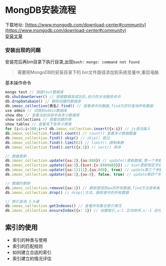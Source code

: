# MongDB安装流程

下载地址: [https://www.mongodb.com/download-center#community](https://www.mongodb.com/download-center#community) <br>
[安装文章](http://blog.csdn.net/mzbonnt/article/details/51461331)

### 安装出现的问题
安装完后再bin目录下执行目录,出现`bash: mongo: command not found`
> 需要把MongoDB的安装目录下的 bin文件路径添加到系统变量中,重启电脑

基本操作命令
```javascript
mongo test // 链接test数据库
db.shutdownServer() // 链接数据库成功后,执行的关闭服务命令
db.dropDatabase() // 删除创建的数据库
db.imooc_collection(表名).find() // 查看表中的数据,find为空时查询所有数据
use admin // 切换到admin数据库
show dbs // 查看当前系统中有多少数据库
show collections // 查看创建的表
show tables // 查看库下有多少表格
for (i=3;i<100;i++) db.imooc_collection.insert({x:i}) // js语法插入
db.imooc_collection.find().count() // count() 查看多少数据数量
db.imooc_collection.find().skip() // skip() 跳过
db.imooc_collection.find().limit(2) // limit() 限制条数
db.imooc_collection.find().sort({x:1}) // sort() 排序

// 数据更新
db.imooc_collection.update({aa:2},{aa:888}) // update()更新数据,第一个参数旧值，第二个新值
db.imooc_collection.update({aa:3},{$set:{x:8888888}}) // $set更新制定字段中的数据
db.imooc_collection.update({aa:11111},{aa:888}, true) // update第三个参数为true时，未查找到数据则把当前数据添加进去
db.imooc_collection.update({aa:1},{aa:8}, false, true) // update第四个参数为true时更新所有查找到的数据

// 数据的删除
db.imooc_collection.remove({aa:1}) // 删除查找到aa的所有数据,find方法是单条
db.imooc_collection.drop() // drop()方法，删除表中的所有数据

// 索引查询 3.6课
db.imooc_collection.getIndexes() // 查看所有集合索引情况
db.imooc_collection.ensureIndex({x: 1}) // 创建索引,x:1 正向排序,x:-1 逆向排序
```

## 索引的使用
- 索引的种类与使用
- 索引的匹配规则
- 如何建立合适的索引
- 索引建立的情况评估

